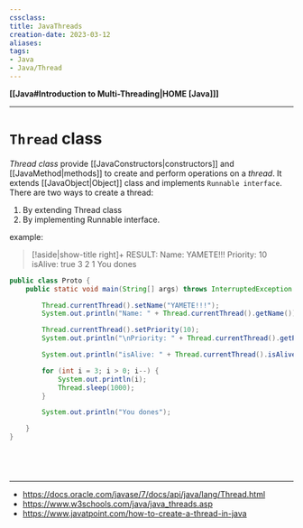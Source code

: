 ```yaml
---
cssclass:
title: JavaThreads
creation-date: 2023-03-12
aliases:
tags:
- Java
- Java/Thread
---
```

**[[Java#Introduction to Multi-Threading|HOME [Java]]]**

---
# `Thread` class
*Thread class* provide [[JavaConstructors|constructors]] and [[JavaMethod|methods]] to create and perform operations on a *thread*. It extends [[JavaObject|Object]] class and implements `Runnable interface`. There are two ways to create a thread:
1.  By extending Thread class
2.  By implementing Runnable interface.

example:
>[!aside|show-title right]+ RESULT:
> Name: YAMETE!!!
> Priority: 10
> isAlive: true
> 3
> 2
> 1
> You dones

```java
public class Proto {
    public static void main(String[] args) throws InterruptedException {

        Thread.currentThread().setName("YAMETE!!!");
        System.out.println("Name: " + Thread.currentThread().getName());

        Thread.currentThread().setPriority(10);
        System.out.println("\nPriority: " + Thread.currentThread().getPriority());

        System.out.println("isAlive: " + Thread.currentThread().isAlive());

        for (int i = 3; i > 0; i--) {
            System.out.println(i);
            Thread.sleep(1000);
        }

        System.out.println("You dones");

    }
}
```

<br>

# 
---
- https://docs.oracle.com/javase/7/docs/api/java/lang/Thread.html
- https://www.w3schools.com/java/java_threads.asp
- https://www.javatpoint.com/how-to-create-a-thread-in-java